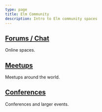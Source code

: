 ```yaml
---
type: page
title: Elm Community
description: Intro to Elm community spaces
---
```



## [Forums / Chat](/community/forums-chat)

Online spaces.

## [Meetups](/community/meetups)

Meetups around the world.

## [Conferences](/community/conferences)

Conferences and larger events.
